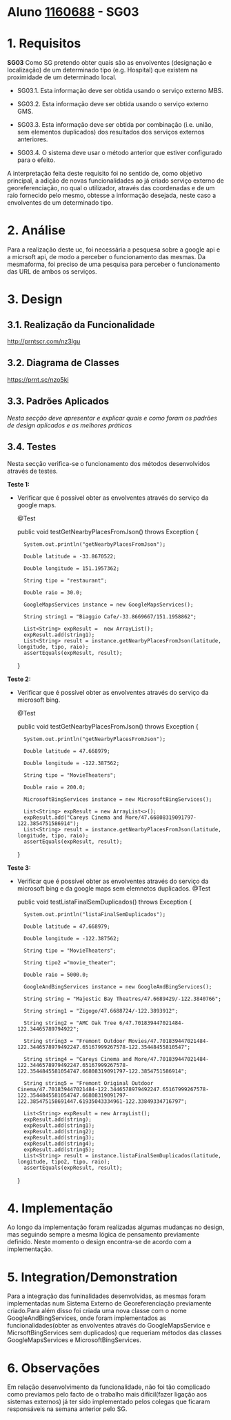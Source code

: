 **Aluno [1160688](../)** - SG03
=======================================

# 1. Requisitos

**SG03** Como  SG  pretendo  obter  quais  são  as  envolventes (designação  e  localização) de  um determinado tipo (e.g. Hospital) que existem na proximidade de um determinado local.

* SG03.1. Esta informação deve ser obtida usando o serviço externo MBS.

* SG03.2. Esta informação deve ser obtida usando o serviço externo GMS.

* SG03.3. Esta  informação  deve  ser  obtida  por  combinação (i.e.  união,  sem  elementos duplicados) dos resultados dos serviços externos anteriores. 

* SG03.4. O sistema deve usar o método anterior que estiver configurado para o efeito.

A interpretação feita deste requisito foi no sentido de, como objetivo principal, a adição de novas funcionalidades ao já criado serviço externo de georeferenciação, no qual o utilizador, através das coordenadas  e de um raio fornecido pelo mesmo,
obtesse a informação desejada, neste caso a envolventes de um determinado tipo.

# 2. Análise

Para a realização deste uc, foi necessária a pesquesa sobre a google api e a micrsoft api, de modo a perceber o funcionamento das mesmas. Da mesmaforma, foi preciso de uma pesquisa para perceber o funcionamento das URL de ambos os serviços.

# 3. Design

## 3.1. Realização da Funcionalidade

http://prntscr.com/nz3lgu

## 3.2. Diagrama de Classes

https://prnt.sc/nzo5ki

## 3.3. Padrões Aplicados

*Nesta secção deve apresentar e explicar quais e como foram os padrões de design aplicados e as melhores práticas*

## 3.4. Testes
Nesta secção verifica-se o funcionamento dos métodos desenvolvidos através de testes.

**Teste 1:** 

* Verificar que é possível obter as envolventes através do serviço da google maps.

    @Test
    
	public void testGetNearbyPlacesFromJson() throws Exception {
        
		System.out.println("getNearbyPlacesFromJson");
        
		Double latitude = -33.8670522;
        
		Double longitude = 151.1957362;
        
		String tipo = "restaurant";
        
		Double raio = 30.0;
        
		GoogleMapsServices instance = new GoogleMapsServices();
        
		String string1 = "Biaggio Cafe/-33.8669667/151.1958862";
      
        List<String> expResult =  new ArrayList();
        expResult.add(string1);
        List<String> result = instance.getNearbyPlacesFromJson(latitude, longitude, tipo, raio);
        assertEquals(expResult, result);
       
    }
	
**Teste 2:**

* Verificar que é possível obter as envolventes através do serviço da microsoft bing.	

    @Test
    
	public void testGetNearbyPlacesFromJson() throws Exception {
        
		System.out.println("getNearbyPlacesFromJson");
        
		Double latitude = 47.668979;
        
		Double longitude = -122.387562;
        
		String tipo = "MovieTheaters";
        
		Double raio = 200.0;
        
		MicrosoftBingServices instance = new MicrosoftBingServices();
		
        List<String> expResult = new ArrayList<>();
        expResult.add("Careys Cinema and More/47.66808319091797-122.3854751586914");
        List<String> result = instance.getNearbyPlacesFromJson(latitude, longitude, tipo, raio);
        assertEquals(expResult, result);
        
    }
	
**Teste 3:**

* Verificar que é possível obter as envolventes através do serviço da microsoft bing e da google maps sem elemnetos duplicados.
    @Test
    
	public void testListaFinalSemDuplicados() throws Exception {
        
		System.out.println("listaFinalSemDuplicados");
        
		Double latitude = 47.668979;
        
		Double longitude = -122.387562;
        
		String tipo = "MovieTheaters";
        
		String tipo2 ="movie_theater";
        
		Double raio = 5000.0;
        
		GoogleAndBingServices instance = new GoogleAndBingServices();
        
		String string = "Majestic Bay Theatres/47.6689429/-122.3840766";
        
		String string1 = "Zigogo/47.6688724/-122.3893912";
        
		String string2 = "AMC Oak Tree 6/47.701839447021484-122.34465789794922";
        
		String string3 = "Fremont Outdoor Movies/47.701839447021484-122.3446578979492247.65167999267578-122.35448455810547";
        
		String string4 = "Careys Cinema and More/47.701839447021484-122.3446578979492247.65167999267578-122.3544845581054747.66808319091797-122.3854751586914";
        
		String string5 = "Fremont Original Outdoor Cinema/47.701839447021484-122.3446578979492247.65167999267578-122.3544845581054747.66808319091797-122.385475158691447.61935043334961-122.33849334716797";
       
	    List<String> expResult = new ArrayList();
        expResult.add(string);
        expResult.add(string1);
        expResult.add(string2);
        expResult.add(string3);
        expResult.add(string4);
        expResult.add(string5);
        List<String> result = instance.listaFinalSemDuplicados(latitude, longitude, tipo2, tipo, raio);
        assertEquals(expResult, result);
     
    }

# 4. Implementação

Ao longo da implementação foram realizadas algumas mudanças no design, mas seguindo sempre a mesma lógica de pensamento previamente definido. Neste momento o design encontra-se de acordo com a implementação.

# 5. Integration/Demonstration

Para a integração das funinalidades desenvolvidas, as mesmas foram implementadas num Sistema Externo de Georeferenciação previamente criado.Para além disso foi criada uma nova classe com o nome GoogleAndBingServices, onde foram implementados as funcionalidades(obter as envolventes através do GoogleMapsService e MicrsoftBingServices sem duplicados) que requeriam métodos das classes GoogleMapsServices e MicrosoftBingServices. 

# 6. Observações
Em relação desenvolvimento da funcionalidade, não foi tão complicado como prevíamos pelo facto de o trabalho mais difícil(fazer ligação aos sistemas externos) já ter sido implementado pelos colegas que ficaram responsáveis na semana anterior pelo SG.
